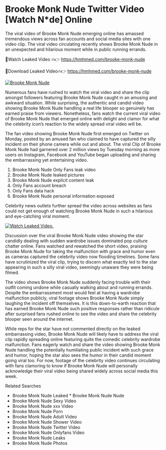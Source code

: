 ﻿# Brooke Monk Nude Twitter Video [Watch N*de] Online

The viral video of ﻿Brooke Monk Nude emerging online has amassed tremendous views across fan accounts and social media sites with one video clip. The viral video circulating recently shows ﻿Brooke Monk Nude in an unexpected and hilarious moment while in public running errands. 

🔴Watch Leaked Video 🔥👉  https://hmhmed.com/brooke-monk-nude 

🔴Download Leaked Video🔥👉  https://hmhmed.com/brooke-monk-nude 

[![Brooke Monk Nude](https://i.imgur.com/dJHk4Zq.gif)](https://hmhmed.com/brooke-monk-nude)

Numerous fans have rushed to watch the viral video and share the clip amongst followers featuring ﻿Brooke Monk Nude caught in an amusing and awkward situation. While surprising, the authentic and candid video showing ﻿Brooke Monk Nude handling a real life blooper so genuinely has earned praise from viewers. Nonetheless, fans watch the current viral video of ﻿Brooke Monk Nude that emerged online with delight and clamor for what the celebrity icon’s reaction to the widely spread viral video will be.

The fan video showing ﻿Brooke Monk Nude first emerged on Twitter on Monday, posted by an amused fan who claimed to have captured the silly incident on their phone camera while out and about. The viral Clip of ﻿Brooke Monk Nude had garnered over 2 million views by Tuesday morning as more users on Instagram, Facebook and YouTube began uploading and sharing the embarrassing yet entertaining video. 

1. ﻿Brooke Monk Nude Only Fans leak video
2. ﻿Brooke Monk Nude leaked pictures
3. ﻿Brooke Monk Nude explicit content leak
4. Only Fans account breach
5. Only Fans data hack
6. ﻿Brooke Monk Nude personal information exposed

Celebrity news outlets further spread the video across websites as fans could not get enough of watching ﻿Brooke Monk Nude in such a hilarious and eye-catching viral moment. 

[![Watch Leaked Video.](https://miro.medium.com/v2/resize:fit:828/format:webp/1*cilzJN44JGOrTw9NJCrNHA.gif "Watch Leaked Video")](https://hmhmed.com/brooke-monk-nude)

Discussion over the viral ﻿Brooke Monk Nude video showing the star candidly dealing with sudden wardrobe issues dominated pop culture chatter online. Fans watched and rewatched the short video, praising ﻿Brooke Monk Nude for taking the malfunction with grace and humor even as cameras captured the celebrity video now flooding timelines. Some fans have scrutinized the viral clip, trying to discern what exactly led to the star appearing in such a silly viral video, seemingly unaware they were being filmed.

The video shows ﻿Brooke Monk Nude suddenly facing trouble with their outfit coming undone while casually walking about and running errands. Despite the embarrassment most would feel at having a wardrobe malfunction publicly, viral footage shows ﻿Brooke Monk Nude simply laughing the incident off themselves. It is this down-to-earth reaction that has earned ﻿Brooke Monk Nude such positive responses rather than ridicule after surprised fans rushed online to see the video and share the celebrity blooper seen around the internet.  

While reps for the star have not commented directly on the leaked embarrassing video, ﻿Brooke Monk Nude will likely have to address the viral clip rapidly spreading online featuring quite the comedic celebrity wardrobe malfunction. Fans eagerly watch and share the video showing ﻿Brooke Monk Nude handling the potentially humiliating public incident with such grace and humor, hoping the star also sees the humor in their candid moment going viral too. For now, footage of the celebrity video continues circulating with fans clamoring to know if ﻿Brooke Monk Nude will personally acknowledge their viral video being shared widely across social media this week.

Related Searches
* ﻿Brooke Monk Nude Leaked
﻿* Brooke Monk Nude Nude
* ﻿Brooke Monk Nude Sexy Video
* ﻿Brooke Monk Nude xxx Video
* ﻿Brooke Monk Nude Porn
* ﻿Brooke Monk Nude Adult Video
* ﻿Brooke Monk Nude Shower Video
* ﻿Brooke Monk Nude Twitter Video
* ﻿Brooke Monk Nude Onlyfans Video
* ﻿Brooke Monk Nude Leaks
* ﻿Brooke Monk Nude Photos